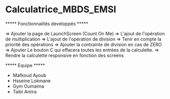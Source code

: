 # Calculatrice_MBDS_EMSI

*****  Fonctionnalités developpés *****
 
 => Ajouter la page de LaunchScreen (Count On Me)
 => L'ajout de l'opération de multiplication 
 => L'ajout de l'opération de division 
 => Tenir en compte la priorité des opérations
 => Ajouter la contrainte de division en cas de ZERO 
 => Ajouter Le bouton C qui effacera toutes les entrées de la calculette.
 => Rendre la calculette responsive en fonction des screens


***** Equipe *****
 
 - Mafkoud Ayoub
 - Hsseine Lokmane
 - Gym Oumaima
 - Taibi Amira

